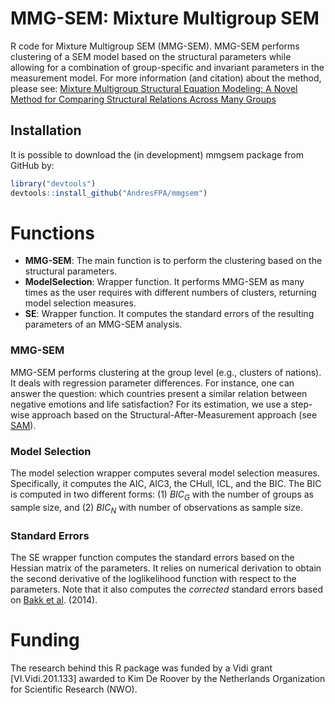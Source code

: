 # MMG-SEM: Mixture Multigroup SEM
R code for Mixture Multigroup SEM (MMG-SEM). MMG-SEM performs clustering of a SEM model based on the structural parameters while allowing for a combination of group-specific and invariant parameters in the measurement model. For more information (and citation) about the method, please see: [Mixture Multigroup Structural Equation Modeling: A Novel Method for Comparing Structural Relations Across Many Groups](https://doi.org/10.31234/osf.io/mvd96)

## Installation
It is possible to download the (in development) mmgsem package from GitHub by:
```R
library("devtools")
devtools::install_github("AndresFPA/mmgsem")
```

# Functions
+ **MMG-SEM**: The main function is to perform the clustering based on the structural parameters.
+ **ModelSelection**: Wrapper function. It performs MMG-SEM as many times as the user requires with different numbers of clusters, returning model selection measures.
+ **SE**: Wrapper function. It computes the standard errors of the resulting parameters of an MMG-SEM analysis.

### MMG-SEM
MMG-SEM performs clustering at the group level (e.g., clusters of nations). It deals with regression parameter differences. For instance, one can answer the question: which countries present a similar relation between negative emotions and life satisfaction? For its estimation, we use a step-wise approach based on the Structural-After-Measurement approach (see [SAM](https://psycnet.apa.org/doi/10.1037/met0000503)).

### Model Selection
The model selection wrapper computes several model selection measures. Specifically, it computes the AIC, AIC3, the CHull, ICL, and the BIC. The BIC is computed in two different forms: (1) *BIC<sub>G</sub>* with the number of groups as sample size, and (2) *BIC<sub>N</sub>* with number of observations as sample size. 

### Standard Errors
The SE wrapper function computes the standard errors based on the Hessian matrix of the parameters. It relies on numerical derivation to obtain the second derivative of the loglikelihood function with respect to the parameters. Note that it also computes the *corrected* standard errors based on [Bakk et al](https://doi.org/10.1093/pan/mpu003). (2014).

# Funding
The research behind this R package was funded by a Vidi grant [VI.Vidi.201.133] awarded to Kim De Roover by the Netherlands Organization for Scientific Research (NWO). 
